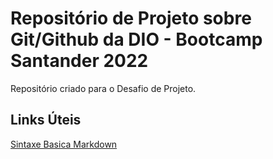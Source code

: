 # Repositório de Projeto sobre Git/Github da DIO - Bootcamp Santander 2022
Repositório criado para o Desafio de Projeto.

## Links Úteis
[Sintaxe Basica Markdown](https://www.markdownguide.org/basic-syntax/)
